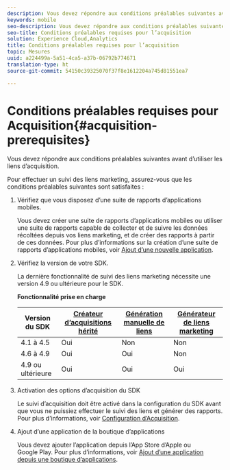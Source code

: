 ```yaml
---
description: Vous devez répondre aux conditions préalables suivantes avant d’utiliser les liens d’acquisition.
keywords: mobile
seo-description: Vous devez répondre aux conditions préalables suivantes avant d’utiliser les liens d’acquisition.
seo-title: Conditions préalables requises pour l’acquisition
solution: Experience Cloud,Analytics
title: Conditions préalables requises pour l’acquisition
topic: Mesures
uuid: a224499a-5a51-4ca5-a37b-06792b774671
translation-type: ht
source-git-commit: 54150c39325070f37f8e1612204a745d81551ea7

---
```



# Conditions préalables requises pour Acquisition{#acquisition-prerequisites}

Vous devez répondre aux conditions préalables suivantes avant d’utiliser les liens d’acquisition.

Pour effectuer un suivi des liens marketing, assurez-vous que les conditions préalables suivantes sont satisfaites :

1. Vérifiez que vous disposez d’une suite de rapports d’applications mobiles.

   Vous devez créer une suite de rapports d’applications mobiles ou utiliser une suite de rapports capable de collecter et de suivre les données récoltées depuis vos liens marketing, et de créer des rapports à partir de ces données. Pour plus d’informations sur la création d’une suite de rapports d’applications mobiles, voir [Ajout d’une nouvelle application](/help/using/manage-apps/t-new-app.md).

1. Vérifiez la version de votre SDK.

   La dernière fonctionnalité de suivi des liens marketing nécessite une version 4.9 ou ultérieure pour le SDK.

   **Fonctionnalité prise en charge**

   | Version du SDK | [Créateur d’acquisitions hérité](/help/using/acquisition-main/c-marketing-links-builder/t-create-edit-adobe-links/c-use-legacy-acquisition-links/c-use-legacy-acquisition-links.md) | [Génération manuelle de liens](/help/using/acquisition-main/c-marketing-links-builder/acquisition-link-manual.md) | [Générateur de liens marketing](/help/using/acquisition-main/c-marketing-links-builder/c-marketing-links-builder.md) |
   |--- |--- |--- |--- |
   | 4.1 à 4.5 | Oui | Non | Non |
   | 4.6 à 4.9 | Oui | Oui | Non |
   | 4.9 ou ultérieure | Oui | Oui | Oui |

1. Activation des options d’acquisition du SDK

   Le suivi d’acquisition doit être activé dans la configuration du SDK avant que vous ne puissiez effectuer le suivi des liens et générer des rapports. Pour plus d’informations, voir [Configuration d’Acquisition](/help/using/acquisition-main/t-enable-acquisition.md).

1. Ajout d’une application de la boutique d’applications

   Vous devez ajouter l’application depuis l’App Store d’Apple ou Google Play. Pour plus d’informations, voir [Ajout d’une application depuis une boutique d’applications](/help/using/manage-apps/c-app-store/t-app-store-app.md).
